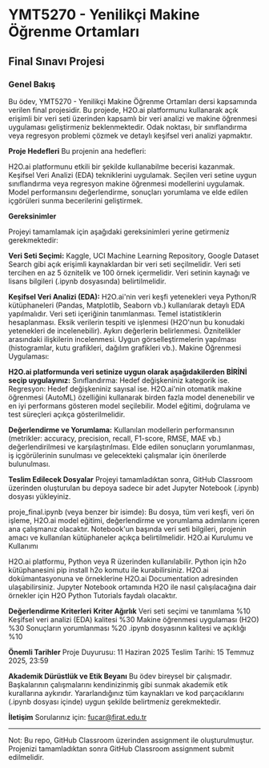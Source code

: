 # YMT5270 - Yenilikçi Makine Öğrenme Ortamları
## Final Sınavı Projesi

### Genel Bakış
Bu ödev, YMT5270 - Yenilikçi Makine Öğrenme Ortamları dersi kapsamında verilen final projesidir. Bu projede, H2O.ai platformunu kullanarak açık erişimli bir veri seti üzerinden kapsamlı bir veri analizi ve makine öğrenmesi uygulaması geliştirmeniz beklenmektedir. Odak noktası, bir sınıflandırma veya regresyon problemi çözmek ve detaylı keşifsel veri analizi yapmaktır.

**Proje Hedefleri**
Bu projenin ana hedefleri:

H2O.ai platformunu etkili bir şekilde kullanabilme becerisi kazanmak.
Keşifsel Veri Analizi (EDA) tekniklerini uygulamak.
Seçilen veri setine uygun sınıflandırma veya regresyon makine öğrenmesi modellerini uygulamak.
Model performansını değerlendirme, sonuçları yorumlama ve elde edilen içgörüleri sunma becerilerini geliştirmek.

**Gereksinimler**

Projeyi tamamlamak için aşağıdaki gereksinimleri yerine getirmeniz gerekmektedir:

**Veri Seti Seçimi:**
Kaggle, UCI Machine Learning Repository, Google Dataset Search gibi açık erişimli kaynaklardan bir veri seti seçilmelidir.
Veri seti tercihen en az 5 öznitelik ve 100 örnek içermelidir.
Veri setinin kaynağı ve lisans bilgileri (.ipynb dosyasında) belirtilmelidir.

**Keşifsel Veri Analizi (EDA):**
H2O.ai'nin veri keşfi yetenekleri veya Python/R kütüphaneleri (Pandas, Matplotlib, Seaborn vb.) kullanılarak detaylı EDA yapılmalıdır.
Veri seti içeriğinin tanımlanması.
Temel istatistiklerin hesaplanması.
Eksik verilerin tespiti ve işlenmesi (H2O'nun bu konudaki yetenekleri de incelenebilir).
Aykırı değerlerin belirlenmesi.
Öznitelikler arasındaki ilişkilerin incelenmesi.
Uygun görselleştirmelerin yapılması (histogramlar, kutu grafikleri, dağılım grafikleri vb.).
Makine Öğrenmesi Uygulaması:

**H2O.ai platformunda veri setinize uygun olarak aşağıdakilerden BİRİNİ seçip uygulayınız:**
Sınıflandırma: Hedef değişkeniniz kategorik ise.
Regresyon: Hedef değişkeniniz sayısal ise.
H2O.ai'nin otomatik makine öğrenmesi (AutoML) özelliğini kullanarak birden fazla model denenebilir ve en iyi performans gösteren model seçilebilir.
Model eğitimi, doğrulama ve test süreçleri açıkça gösterilmelidir.

**Değerlendirme ve Yorumlama:**
Kullanılan modellerin performansının (metrikler: accuracy, precision, recall, F1-score, RMSE, MAE vb.) değerlendirilmesi ve karşılaştırılması.
Elde edilen sonuçların yorumlanması, iş içgörülerinin sunulması ve gelecekteki çalışmalar için önerilerde bulunulması.

**Teslim Edilecek Dosyalar**
Projeyi tamamladıktan sonra, GitHub Classroom üzerinden oluşturulan bu depoya sadece bir adet Jupyter Notebook (.ipynb) dosyası yükleyiniz.

proje_final.ipynb (veya benzer bir isimde): Bu dosya, tüm veri keşfi, veri ön işleme, H2O.ai model eğitimi, değerlendirme ve yorumlama adımlarını içeren ana çalışmanız olacaktır. Notebook'un başında veri seti bilgileri, projenin amacı ve kullanılan kütüphaneler açıkça belirtilmelidir.
H2O.ai Kurulumu ve Kullanımı

H2O.ai platformu, Python veya R üzerinden kullanılabilir. Python için h2o kütüphanesini pip install h2o komutu ile kurabilirsiniz.
H2O.ai dokümantasyonuna ve örneklerine H2O.ai Documentation adresinden ulaşabilirsiniz.
Jupyter Notebook ortamında H2O ile nasıl çalışılacağına dair örnekler için H2O Python Tutorials faydalı olacaktır.

**Değerlendirme Kriterleri**
**Kriter	Ağırlık**
Veri seti seçimi ve tanımlama	%10
Keşifsel veri analizi (EDA) kalitesi	%30
Makine öğrenmesi uygulaması (H2O)	%30
Sonuçların yorumlanması	%20
.ipynb dosyasının kalitesi ve açıklığı	%10

**Önemli Tarihler**
Proje Duyurusu: 11 Haziran 2025
Teslim Tarihi: 15 Temmuz 2025, 23:59

**Akademik Dürüstlük ve Etik Beyanı**
Bu ödev bireysel bir çalışmadır. Başkalarının çalışmalarını kendinizinmiş gibi sunmak akademik etik kurallarına aykırıdır. Yararlandığınız tüm kaynakları ve kod parçacıklarını (.ipynb dosyası içinde) uygun şekilde belirtmeniz gerekmektedir.

**İletişim**
Sorularınız için: fucar@firat.edu.tr

---

Not: Bu repo, GitHub Classroom üzerinden assignment ile oluşturulmuştur. Projenizi tamamladıktan sonra GitHub Classroom assignment submit edilmelidir.

